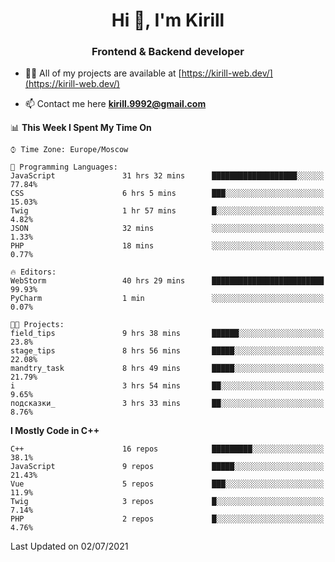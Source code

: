 <h1 align="center">Hi 👋, I'm Kirill</h1>
<h3 align="center">Frontend & Backend developer</h3>

- 👨‍💻 All of my projects are available at [https://kirill-web.dev/](https://kirill-web.dev/)

- 📫 Contact me here **kirill.9992@gmail.com**











<!--START_SECTION:waka-->
📊 **This Week I Spent My Time On** 

```text
⌚︎ Time Zone: Europe/Moscow

💬 Programming Languages: 
JavaScript               31 hrs 32 mins      ███████████████████░░░░░░   77.84% 
CSS                      6 hrs 5 mins        ███░░░░░░░░░░░░░░░░░░░░░░   15.03% 
Twig                     1 hr 57 mins        █░░░░░░░░░░░░░░░░░░░░░░░░   4.82% 
JSON                     32 mins             ░░░░░░░░░░░░░░░░░░░░░░░░░   1.33% 
PHP                      18 mins             ░░░░░░░░░░░░░░░░░░░░░░░░░   0.77%

🔥 Editors: 
WebStorm                 40 hrs 29 mins      █████████████████████████   99.93% 
PyCharm                  1 min               ░░░░░░░░░░░░░░░░░░░░░░░░░   0.07%

🐱‍💻 Projects: 
field_tips               9 hrs 38 mins       ██████░░░░░░░░░░░░░░░░░░░   23.8% 
stage_tips               8 hrs 56 mins       █████░░░░░░░░░░░░░░░░░░░░   22.08% 
mandtry_task             8 hrs 49 mins       █████░░░░░░░░░░░░░░░░░░░░   21.79% 
i                        3 hrs 54 mins       ██░░░░░░░░░░░░░░░░░░░░░░░   9.65% 
подсказки_               3 hrs 33 mins       ██░░░░░░░░░░░░░░░░░░░░░░░   8.76%

```

**I Mostly Code in C++** 

```text
C++                      16 repos            █████████░░░░░░░░░░░░░░░░   38.1% 
JavaScript               9 repos             █████░░░░░░░░░░░░░░░░░░░░   21.43% 
Vue                      5 repos             ███░░░░░░░░░░░░░░░░░░░░░░   11.9% 
Twig                     3 repos             █░░░░░░░░░░░░░░░░░░░░░░░░   7.14% 
PHP                      2 repos             █░░░░░░░░░░░░░░░░░░░░░░░░   4.76%

```



 Last Updated on 02/07/2021
<!--END_SECTION:waka-->
